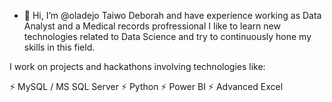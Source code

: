 - 👋 Hi, I’m @oladejo Taiwo Deborah  and have experience working as Data Analyst and a Medical records profressional 
I like to learn new technologies related to Data Science and try to continuously hone my skills in this field.

I work on projects and hackathons involving technologies like:

⚡ MySQL / MS SQL Server
⚡ Python
⚡ Power BI
⚡ Advanced Excel



<!---
oladejoTaiwoDeborah/oladejoTaiwoDeborah is a ✨ special ✨ repository because its `README.md` (this file) appears on your GitHub profile.
You can click the Preview link to take a look at your changes.
--->
